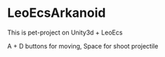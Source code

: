 # LeoEcsArkanoid

This is pet-project on Unity3d + LeoEcs

A + D buttons for moving, Space for shoot projectile
